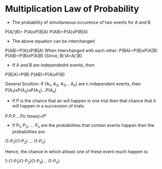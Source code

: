 # Multiplication Law of Probability

- The probability of simultaneous occurence of two events for A and B

P(A⋂B)= P(A)xP(B|A)
P(AB)=P(A)xP(B|A)

- The above equation can be interchanged 

P(AB)=P(A)xP(B|A)
When Interchanged with each other:
P(BA)=P(B)xP(A|B)
P(AB)=P(B)xP(A|B) [Since, B⋂A=A⋂B]

- If A and B are independednt events, then 

P(B|A)=P(B)
P(AB)=P(A)xP(B)

General Soultion: If (A<sub>1</sub>, A<sub>2</sub>, A<sub>3</sub>... A<sub>n</sub>) are n independent events, then P(A<sub>1</sub>)xP(A<sub>2</sub>)xP(A<sub>3</sub>)...P(A<sub>n</sub>)

- If P is the chance that an will happen in one trial then that chance that it will happen in a succession of trials.

P.P.P....P(r times)=P<sup>r</sup>

- If P<sub>1</sub>, P<sub>2</sub>, ... P<sub>n</sub> are the probabilities that contain events happen then the probabilities are:

(1-P<sub>1</sub>)(1-P<sub>2</sub>) ... (1-P<sub>n</sub>)

Hence, the chance in which atleast one of these event much happen is:

1-(1-P<sub>1</sub>)(1-P<sub>2</sub>)(1-P<sub>3</sub>)... (1-P<sub>n</sub>)




